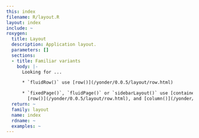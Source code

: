 ```yaml
---
this: index
filename: R/layout.R
layout: index
include: ~
roxygen:
  title: Layout
  description: Application layout.
  parameters: []
  sections:
  - title: Familiar variants
    body: |-
      Looking for ...

      * `fluidRow()` use [row()](/yonder/0.0.5/layout/row.html)

      * `fixedPage()`, `fluidPage()` or `sidebarLayout()` use [container()](/yonder/0.0.5/layout/container.html),
        [row()](/yonder/0.0.5/layout/row.html), and [column()](/yonder/0.0.5/layout/column.html)
  return: ~
  family: layout
  name: index
  rdname: ~
  examples: ~
---
```

